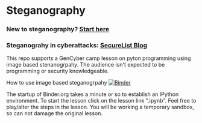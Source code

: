 # Steganography

### New to steganography?  [Start here](https://towardsdatascience.com/hiding-data-in-an-image-image-steganography-using-python-e491b68b1372)  

### Steganograhy in cyberattacks: [SecureList Blog](https://securelist.com/steganography-in-contemporary-cyberattacks/79276/)  
  
This repo supports a GenCyber camp lesson on pyton programming using image based stenanogrpahy.
The audience isn't expected to be programming or security knowledgeable.

How to use image based steganogrpahy [![Binder](https://mybinder.org/badge_logo.svg)](https://mybinder.org/v2/gh/kengraf/Steganography/HEAD)

The startup of Binder.org takes a minute or so to establish an IPython
environment.  To start the lesson click on the lesson link ".ipynb".  Feel free to play/alter the steps
in the lesson.  You will be working a temporary sandbox, so can not damage the original lesson.
